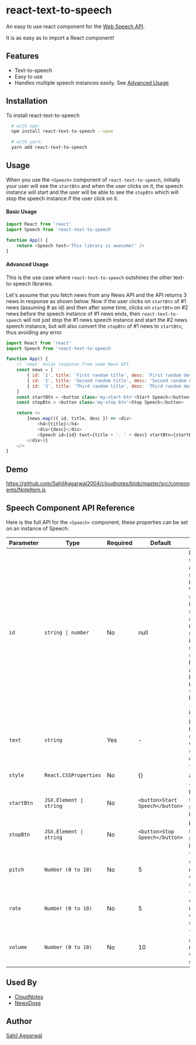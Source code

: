 # react-text-to-speech

An easy to use react component for the [Web Speech API](https://developer.mozilla.org/en-US/docs/Web/API/Web_Speech_API).

It is as easy as to import a React component!

## Features

- Text-to-speech
- Easy to use
- Handles multiple speech instances easily. See [Advanced Usage](#Advanced-Usage)


## Installation

To install react-text-to-speech

```bash
  # with npm:
  npm install react-text-to-speech --save

  # with yarn:
  yarn add react-text-to-speech
```

## Usage

When you use the `<Speech>` component of `react-text-to-speech`, initially your user will see the `startBtn` and when the user clicks on it, the speech instance will start and the user will be able to see the `stopBtn` which will stop the speech instance if the user click on it.

#### Basic Usage
```javascript
import React from 'react'
import Speech from 'react-text-to-speech'

function App() {
    return <Speech text='This library is awesome!' />
}
```

#### Advanced Usage

This is the use case where `react-text-to-speech` outshines the other text-to-speech libraries.

Let's assume that you fetch news from any News API and the API returns 3 news in response as shown below. Now if the user clicks on `startBtn` of #1 news (assuming # as id) and then after some time, clicks on `startBtn` on #2 news before the speech instance of #1 news ends, then `react-text-to-speech` will not just stop the #1 news speech instance and start the #2 news speech instance, but will also convert the `stopBtn` of #1 news to `startBtn`, thus avoiding any error.

```javascript
import React from 'react'
import Speech from 'react-text-to-speech'

function App() {
    // 'news' holds response from some News API
    const news = [
        { id: '1', title: 'First random title', desc: 'First random description' },
        { id: '2', title: 'Second random title', desc: 'Second random description' },
        { id: '3', title: 'Third random title', desc: 'Third random description' },
    ]
    const startBtn = <button class='my-start-btn'>Start Speech</button>
    const stopBtn = <button class='my-stop-btn'>Stop Speech</button>

    return <>
        {news.map(({ id, title, desc }) => <div>
            <h4>{title}</h4>
            <div>{desc}</div>
            <Speech id={id} text={title + '. ' + desc} startBtn={startBtn} stopBtn={stopBtn} />
        </div>)}
    </>
}
```
## Demo

https://github.com/SahilAggarwal2004/cloudnotes/blob/master/src/components/NoteItem.js


## Speech Component API Reference

Here is the full API for the `<Speech>` component, these properties can be set on an instance of Speech:

| Parameter  | Type                    | Required | Default                         | Description                                                                                                                                                                                                                                  |
| -          | -                       | -        | -                               | -                                                                                                                                                                                                                                            |
| `id`       | `string \| number`      | No       | null                            | Required when there are multiple speech instances. When a speech instance is started, the already running speech instance will stop and the speech button will automatically be changed to the `startBtn` based on the `id` of the instance. |
| `text`     | `string`                | Yes      | -                               | It contains the text to be spoken when `startBtn` is clicked.                                                                                                                                                                                |
| `style`    | `React.CSSProperties`   | No       | {}                              | The style attribute of `JSX.Element`.                                                                                                                                                                                                        |
| `startBtn` | `JSX.Element \| string` | No       | `<button>Start Speech</button>` | Button to start the speech instance.                                                                                                                                                                                                         |
| `stopBtn`  | `JSX.Element \| string` | No       | `<button>Stop Speech</button>`  | Button to stop the speech instance.                                                                                                                                                                                                          |
| `pitch`    | `Number (0 to 10)`      | No       | 5                               | The pitch at which the utterance will be spoken at.                                                                                                                                                                                          |
| `rate`     | `Number (0 to 10)`      | No       | 5                               | The speed at which the utterance will be spoken at.                                                                                                                                                                                          |
| `volume`   | `Number (0 to 10)`      | No       | 10                              | The volume at which the utterance will be spoken at.                                                                                                                                                                                         |

## Used By

- [CloudNotes](https://cloudnotesweb.netlify.app/)
- [NewsDose](https://newsdoseweb.netlify.app/)


## Author

[Sahil Aggarwal](https://www.github.com/SahilAggarwal2004)